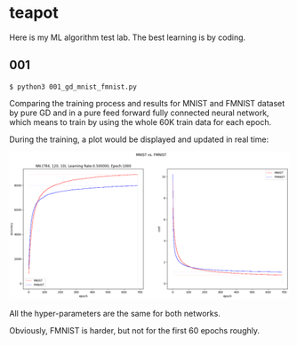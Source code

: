 # teapot

Here is my ML algorithm test lab. The best learning is by coding.

## 001

    $ python3 001_gd_mnist_fmnist.py

Comparing the training process and results for MNIST and FMNIST dataset by
pure GD and in a pure feed forward fully connected neural network, which means
to train by using the whole 60K train data for each epoch.

During the training, a plot would be displayed and updated in real time:

![image](https://github.com/xinlin-z/teapot/blob/master/pics/001_gd_mnist_fmnist.png)

All the hyper-parameters are the same for both networks.

Obviously, FMNIST is harder, but not for the first 60 epochs roughly.

